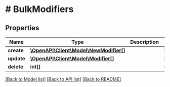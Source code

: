 # # BulkModifiers

## Properties

Name | Type | Description | Notes
------------ | ------------- | ------------- | -------------
**create** | [**\OpenAPI\Client\Model\NewModifier[]**](NewModifier.md) |  | [optional] 
**update** | [**\OpenAPI\Client\Model\Modifier[]**](Modifier.md) |  | [optional] 
**delete** | **int[]** |  | [optional] 

[[Back to Model list]](../../README.md#documentation-for-models) [[Back to API list]](../../README.md#documentation-for-api-endpoints) [[Back to README]](../../README.md)


